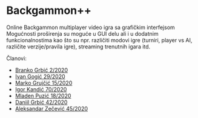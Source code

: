 # Backgammon++

Online Backgammon multiplayer video igra sa grafičkim interfejsom
Mogućnosti proširenja su moguće u GUI delu ali i u dodatnim funkcionalnostima kao što su npr. različiti modovi igre (turniri, player vs AI, različite verzije/pravila igre), streaming trenutnih igara itd.

Članovi:
 - <a href="https://gitlab.com/Brankonymous">Branko Grbić 2/2020</a>
 - <a href="https://gitlab.com/ivangogic">Ivan Gogić 29/2020</a>
 - <a href="https://gitlab.com/mgrujcic">Marko Grujčić 15/2020</a>
 - <a href="https://gitlab.com/igorkandic">Igor Kandić 70/2020</a>
 - <a href="https://gitlab.com/mladenpuzic">Mladen Puzić 18/2020</a>
 - <a href="https://gitlab.com/daniilgrbic">Daniil Grbić 42/2020</a>
 - <a href="https://gitlab.com/azecevic0">Aleksandar Zečević 45/2020</a>